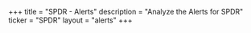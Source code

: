 +++
title = "SPDR - Alerts"
description = "Analyze the Alerts for SPDR"
ticker = "SPDR"
layout = "alerts"
+++


